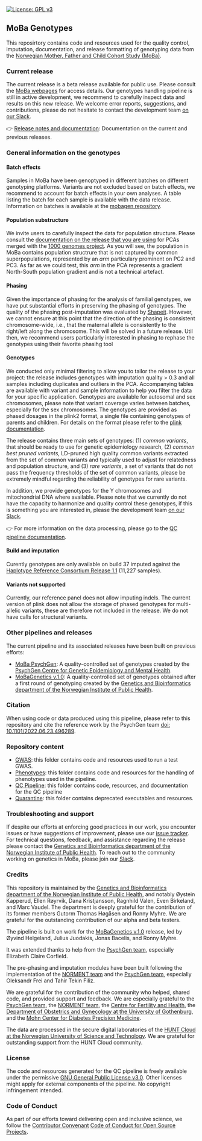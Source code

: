 [![License: GPL v3](https://img.shields.io/badge/License-GPLv3-blue.svg)](https://www.gnu.org/licenses/gpl-3.0)

## MoBa Genotypes
This reposirtory contains code and resources used for the quality control, imputation, documentation, and release formatting of genotyping data from the [Norwegian Mother, Father and Child Cohort Study (MoBa)](https://www.fhi.no/en/studies/moba/).

### Current release
The current release is a beta release available for public use. Please consult the [MoBa webpages](https://www.fhi.no/en/ch/studies/moba/) for access details. Our genotypes handling pipeline is still in active development, we recommend to carefully inspect data and results on this new release. We welcome error reports, suggestions, and contributions, please do not hesitate to contact the development team [on our Slack](https://join.slack.com/t/mobagen/shared_invite/zt-2r90hzo82-HNllFHDugSxJeknpJ9jT0w).

👉 [Release notes and documentation](qc-pipeline/docs/release_notes.md): Documentation on the current and previous releases.

### General information on the genotypes

#### Batch effects
Samples in MoBa have been genoptyped in different batches on different genotyping platforms. Variants are not excluded based on batch effects, we recommend to account for batch effects in your own analyses. A table listing the batch for each sample is available with the data release. Information on batches is available at the [mobagen repository](https://github.com/folkehelseinstituttet/mobagen/wiki/MoBaGenetics1.5).

#### Population substructure
We invite users to carefully inspect the data for population structure. Please consult the [documentation on the release that you are using](qc-pipeline/docs/release_notes.md) for PCAs merged with the [1000 genomes project](https://en.wikipedia.org/wiki/1000_Genomes_Project). As you will see, the population in MoBa contains population structrure that is not captured by common superpopulations, represented by an _arm_ particulary prominent on PC2 and PC3. As far as we could test, this _arm_ in the PCA represents a gradient North-South population gradient and is not a technical artefact.    

#### Phasing
Given the importance of phasing for the analysis of familial genotypes, we have put substantial efforts in preserving the phasing of genotypes. The quality of the phasing post-imputation was evaluated by [Shapeit](https://mathgen.stats.ox.ac.uk/genetics_software/shapeit/shapeit.html). However, we cannot ensure at this point that the direction of the phasing is consistent chromosome-wide, i.e., that the maternal allele is consistently to the right/left along the chromosome. This will be solved in a future release. Util then, we recommend users particularly interested in phasing to rephase the genotypes using their favorite phasihg tool     

#### Genotypes
We conducted only minimal filtering to allow you to tailor the release to your project: the release includes genotypes with imputation quality > 0.3 and all samples including duplicates and outliers in the PCA. Accompanying tables are available with variant and sample information to help you filter the data for your specific application. Genotypes are available for autosomal and sex chromosomes, please note that variant coverage varies between batches, especially for the sex chromosomes. The genotypes are provided as phased dosages in the plink2 format, a single file containing genotypes of parents and children. For details on the format please refer to the [plink documentation](https://www.cog-genomics.org/plink/2.0/formats#pgen).

The release contains three main sets of genotypes: (1) _common variants_, that should be ready to use for genetic epidemiology research, (2) _common best pruned variants_, LD-pruned high quality common variants extracted from the set of common variants and typically used to adjust for relatedness and population structure, and (3) _rare variants_, a set of variants that do not pass the frequency thresholds of the set of common variants, please be extremely mindful regarding the reliability of genotypes for rare variants.

In addition, we provide genotypes for the Y chromosomes and mitochondrial DNA where available. Please note that we currently do not have the capacity to harmonize and quality control these genotypes, if this is something you are interested in, please the development team [on our Slack](https://join.slack.com/t/mobagen/shared_invite/zt-2r90hzo82-HNllFHDugSxJeknpJ9jT0w). 

👉 For more information on the data processing, please go to the [QC pipeline documentation](qc-pipeline/readme.md).

#### Build and imputation
Curently genotypes are only available on build 37 imputed against the [Haplotype Reference Consortium Release 1.1](https://ega-archive.org/datasets/EGAD00001002729) (11,227 samples).

#### Variants not supported
Currently, our reference panel does not allow imputing indels. 
The current version of plink does not allow the storage of phased genotypes for multi-allelic variants, these are therefore not included in the release. 
We do not have calls for structural variants.

### Other pipelines and releases
The current pipeline and its associated releases have been built on previous efforts:
- [MoBa PsychGen](github.com/psychgen/MoBaPsychGen-QC-pipeline): A quality-controlled set of genotypes created by the [PsychGen Centre for Genetic Epidemiology and Mental Health](https://www.fhi.no/en/me/the-psychgen-centre-for-genetic-epidemiology-and-mental-health).
- [MoBaGenetics v.1.0](https://github.com/folkehelseinstituttet/mobagen/wiki/MoBaGenetics1.0): A quality-controlled set of genotypes obtained after a first round of genotyping created by the [Genetics and Bioinformatics department of the Norwegian Institute of Public Health](https://www.fhi.no/om/organisasjon/genetikk-og-bioinformatikk/).

### Citation
When using code or data produced using this pipeline, please refer to this repository and cite the reference work by the PsychGen team [doi: 10.1101/2022.06.23.496289](https://doi.org/10.1101/2022.06.23.496289).

### Repository content
- [GWAS](gwas/readme.md): this folder contains code and resources used to run a test GWAS.
- [Phenotypes](phenotypes/readme.md): this folder contains code and resources for the handling of phenotypes used in the pipeline.
- [QC Pipeline](qc-pipeline/readme.md): this folder contains code, resources, and documentation for the QC pipeline
- [Quarantine](quarantine/readme.md): this folder contains deprecated executables and resources.

### Troubleshooting and support
If despite our efforts at enforcing good practices in our work, you encounter issues or have suggestions of improvement, please use our [issue tracker](https://github.com/fhi-beta/mobaGenetics-qc/issues).
For technical questions, feedback, and assistance regarding the release please contact the [Genetics and Bioinformatics department of the Norwegian Institute of Public Health](https://www.fhi.no/om/organisasjon/genetikk-og-bioinformatikk/). 
To reach out to the community working on genetics in MoBa, please join our [Slack](https://join.slack.com/t/mobagen/shared_invite/zt-2r90hzo82-HNllFHDugSxJeknpJ9jT0w).

### Credits
This repository is maintained by the [Genetics and Bioinformatics department of the Norwegian Institute of Public Health](https://www.fhi.no/om/organisasjon/genetikk-og-bioinformatikk/), and notably Øystein Kapperud, Ellen Røyrvik, Dana Kristjansson, Ragnhild Valen, Even Birkeland, and Marc Vaudel. The department is deeply grateful for the contribution of its former members Gutorm Thomas Høgåsen and Ronny Myhre. We are grateful for the outstanding contribution of our alpha and beta testers.    

The pipeline is built on work for the [MoBaGenetics v.1.0](https://github.com/folkehelseinstituttet/mobagen/wiki/MoBaGenetics1.0) release, led by Øyvind Helgeland, Julius Juodakis, Jonas Bacelis, and Ronny Myhre.

It was extended thanks to help from the [PsychGen team](https://www.fhi.no/en/me/the-psychgen-centre-for-genetic-epidemiology-and-mental-health), especially Elizabeth Claire Corfield.

The pre-phasing and imputation modules have been built following the implementation of the [NORMENT team](https://www.med.uio.no/norment/english/) and the [PsychGen team](https://www.fhi.no/en/me/the-psychgen-centre-for-genetic-epidemiology-and-mental-health), especially Oleksandr Frei and Tahir Tekin Filiz.

We are grateful for the contribution of the community who helped, shared code, and provided support and feedback. We are especially grateful to the [PsychGen team](https://www.fhi.no/en/me/the-psychgen-centre-for-genetic-epidemiology-and-mental-health), the [NORMENT team](https://www.med.uio.no/norment/english/), the [Centre for Fertility and Health](https://www.fhi.no/en/ch/Centre-for-fertility-and-health/), the [Department of Obstetrics and Gynecology at the University of Gothenburg](https://www.gu.se/en/about/find-organisation/department-of-obstetrics-and-gynecology), and the [Mohn Center for Diabetes Precision Medicine](https://www.uib.no/en/diabetes).

The data are processed in the secure digital laboratories of the [HUNT Cloud at the Norwegian University of Science and Technology](https://www.ntnu.edu/mh/huntcloud). We are grateful for outstanding support from the HUNT Cloud community.

### License
The code and resources generated for the QC pipeline is freely available under the permissive [GNU General Public License v3.0](LICENSE). Other licenses might apply for external components of the pipeline. No copyright infringement intended.

### Code of Conduct
As part of our efforts toward delivering open and inclusive science, we follow the [Contributor Convenant](https://www.contributor-covenant.org/) [Code of Conduct for Open Source Projects](CODE_OF_CONDUCT.md).
